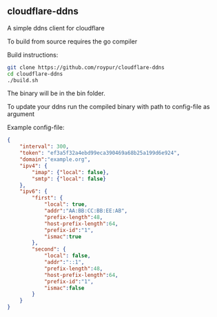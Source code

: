 ## cloudflare-ddns

A simple ddns client for cloudflare

To build from source requires the go compiler

Build instructions:

```bash
git clone https://github.com/roypur/cloudflare-ddns
cd cloudflare-ddns
./build.sh
```

The binary will be in the bin folder.

To update your ddns run the compiled binary with path to config-file as argument

Example config-file:
```json
{
    "interval": 300,
    "token": "ef3a5f32a4ebd99eca390469a68b25a199d6e924",
    "domain":"example.org",
    "ipv4": {
        "imap": {"local": false},
        "smtp": {"local": false}
    },
    "ipv6": {
        "first": {
            "local": true,
            "addr":"AA:BB:CC:BB:EE:AB",
            "prefix-length":48,
            "host-prefix-length":64,
            "prefix-id":"1",
            "ismac":true
        },
        "second": {
            "local": false,
            "addr":"::1",
            "prefix-length":48,
            "host-prefix-length":64,
            "prefix-id":"1",
            "ismac":false
        }
    }
}
```
